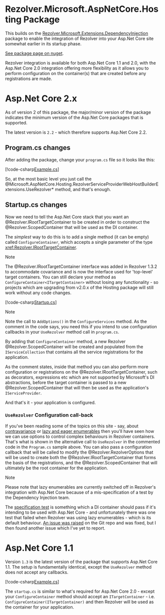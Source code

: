 ﻿# Rezolver.Microsoft.AspNetCore.Hosting Package

This builds on the [Rezolver.Microsoft.Extensions.DependencyInjection](rezolver.microsoft.extensions.dependencyinjection.md)
package to enable the integration of Rezolver into your Asp.Net Core site somewhat earlier in its startup phase.

[See package page on nuget](https://www.nuget.org/packages/Rezolver.Microsoft.AspNetCore.Hosting).

Rezolver integration is available for both Asp.Net Core 1.1 and 2.0, with the Asp.Net Core 2.0 
integration offering more flexibility as it allows you to perform configuration on the container(s) that
are created before any registrations are made.

# Asp.Net Core 2.x

As of version 2 of this package, the major/minor version of the package indicates the minimum version of the Asp.Net Core
packages that is supported.

The latest version is `2.2` - which therefore supports Asp.Net Core 2.2.

## Program.cs changes

After adding the package, change your `program.cs` file so it looks like this:

[!code-csharp[Example.cs](../../../../../Examples/Rezolver.Examples.AspNetCore.2.0/Program.cs#example)]

So, at the most basic level you just call the 
@Microsoft.AspNetCore.Hosting.RezolverServiceProviderWebHostBuilderExtensions.UseRezolver* method, and that's
enough.

## Startup.cs changes

Now we need to tell the Asp.Net Core stack that you want an @Rezolver.IRootTargetContainer to be created
in order to construct the @Rezolver.ScopedContainer that will be used as the DI container.

The *simplest* way to do this is to add a single method (it can be empty) called `ConfigureContainer`, which 
accepts a single parameter of the type <xref:Rezolver.IRootTargetContainer>.

> [!NOTE]
> The @Rezolver.IRootTargetContainer interface was added in Rezolver 1.3.2 to accommodate covariance
> and is now the interface used for 'top-level' target containers.  You can still declare your method
> as `ConfigureContainer<ITargetContainer>` without losing any functionality - so projects which are
> upgrading from v2.0.x of the Hosting package will still work without any code changes.

[!code-csharp[Startup.cs](../../../../../Examples/Rezolver.Examples.AspNetCore.2.0/Startup.cs#example)]

> [!NOTE]
> Note the call to `AddOptions()` in the `ConfigureServices` method.  As the comment in the code says,
> you need this if you intend to use configuration callbacks in your `UseRezolver` method call in `program.cs`.

By adding that `ConfigureContainer` method, a new Rezolver @Rezolver.ScopedContainer will be created and populated
from the `IServiceCollection` that contains all the service registrations for the application.

As the comment states, inside that method you can also perform more configuration or registrations on the 
@Rezolver.IRootTargetContainer, such as decorators, expressions etc which are not supported by Microsoft's DI
abstractions, before the target container is passed to a new @Rezolver.ScopedContainer that will then be
used as the application's `IServiceProvider`.

And that's it - your application is configured.

### `UseRezolver` Configuration call-back

If you've been reading some of the topics on this site - say, about [contravariance](../variance/contravariance.md)
or [lazy and eager enumerables](../enumerables/lazy-vs-eager.md) then you'll have seen how we can use options
to control complex behaviours in Rezolver containers.  That's what is shown in the alternative call
to `UseRezolver` in the commented code in the `Program.cs` sample above.  You can also pass a configuration callback 
that will be called to modify the @Rezolver.RezolverOptions that will be used to create both the 
@Rezolver.IRootTargetContainer that forms the basis of the registrations, and the @Rezolver.ScopedContainer 
that will ultimately be the root container for the application.

> [!NOTE]
> Please note that lazy enumerables are currently switched off in Rezolver's integration with Asp.Net Core
> because of a mis-specification of a test by the Dependency Injection team.
> 
> The [specification test](https://www.nuget.org/packages/Microsoft.Extensions.DependencyInjection.Specification.Tests/) is something
> which a DI container should pass if it's intending to be used with Asp.Net Core - and unfortunately there
> was one test that failed when Rezolver was using lazy enumerables - which is its default behaviour.
> [An issue was raised](https://github.com/aspnet/DependencyInjection/issues/589) on the Git repo and was 
> fixed, but I then found another issue which I've yet to report.

# Asp.Net Core 1.1

Version `1.3` is the latest version of the package that supports Asp.Net Core 1.1.  The setup is fundamentally
identical, except the `UseRezolver` method does not accept any callbacks.

[!code-csharp[Example.cs](../../../../../Examples/Rezolver.Examples.AspNetCore.1.1/Program.cs#example)]

The `startup.cs` is similar to what's required for Asp.Net Core 2.0 - except your `ConfigureContainer`
method should accept an `ITargetContainer` - i.e. `ConfigureContainer(ITargetContainer)`
and then Rezolver will be used as the container for your application.